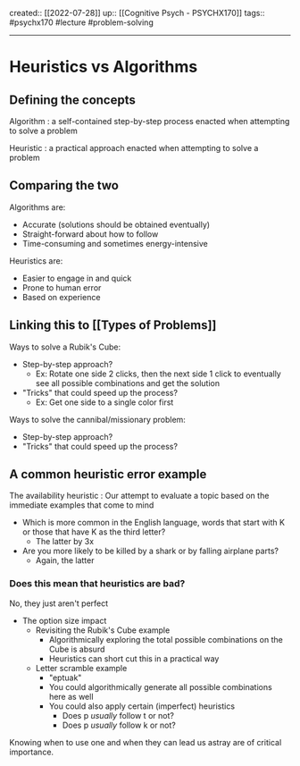 created:: [[2022-07-28]]
up:: [[Cognitive Psych - PSYCHX170]]
tags:: #psychx170 #lecture #problem-solving 
***
# Heuristics vs Algorithms
## Defining the concepts
Algorithm
: a self-contained step-by-step process enacted when attempting to solve a problem

Heuristic
: a practical approach enacted when attempting to solve a problem

## Comparing the two

Algorithms are:
- Accurate (solutions should be obtained eventually)
- Straight-forward about how to follow
- Time-consuming and sometimes energy-intensive

Heuristics are:
- Easier to engage in and quick
- Prone to human error
- Based on experience

## Linking this to [[Types of Problems]]

Ways to solve a Rubik's Cube:
- Step-by-step approach?
  - Ex: Rotate one side 2 clicks, then the next side 1 click to eventually see all possible combinations and get the solution
- "Tricks" that could speed up the process?
  - Ex: Get one side to a single color first

Ways to solve the cannibal/missionary problem:
- Step-by-step approach?
- "Tricks" that could speed up the process?

## A common heuristic error example

The availability heuristic
: Our attempt to evaluate a topic based on the immediate examples that come to mind
- Which is more common in the English language, words that start with K or those that have K as the third letter?
  - The latter by 3x
- Are you more likely to be killed by a shark or by falling airplane parts?
  - Again, the latter

### Does this mean that heuristics are bad?

No, they just aren't perfect

- The option size impact
  - Revisiting the Rubik's Cube example
    - Algorithmically exploring the total possible combinations on the Cube is absurd
    - Heuristics can short cut this in a practical way
  - Letter scramble example
    - "eptuak"
    - You could algorithmically generate all possible combinations here as well
    - You could also apply certain (imperfect) heuristics
      - Does p _usually_ follow t or not?
      - Does p _usually_ follow k or not?

Knowing when to use one and when they can lead us astray are of critical importance.